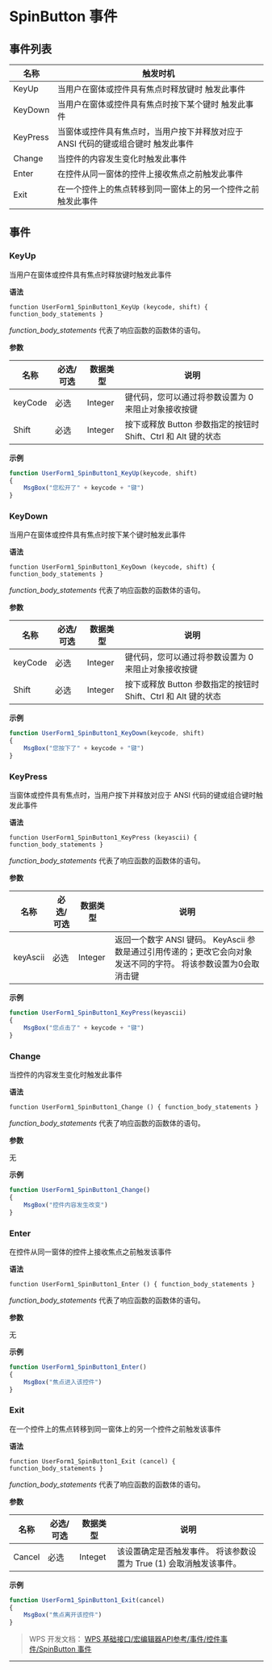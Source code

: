 # SpinButton 事件

## 事件列表

| 名称     | 触发时机       |
|----------|--|
| KeyUp    | 当用户在窗体或控件具有焦点时释放键时 触发此事件                                   |
| KeyDown  | 当用户在窗体或控件具有焦点时按下某个键时 触发此事件                               |
| KeyPress | 当窗体或控件具有焦点时，当用户按下并释放对应于 ANSI 代码的键或组合键时 触发此事件 |
| Change   | 当控件的内容发生变化时触发此事件                                                  |
| Enter    | 在控件从同一窗体的控件上接收焦点之前触发此事件                                    |
| Exit     | 在一个控件上的焦点转移到同一窗体上的另一个控件之前触发此事件                      |

## 事件

### KeyUp

当用户在窗体或控件具有焦点时释放键时触发此事件

**语法**

`function UserForm1_SpinButton1_KeyUp (keycode, shift) { function_body_statements }`

*function_body_statements* 代表了响应函数的函数体的语句。

**参数**

| 名称    | 必选/可选 | 数据类型 | 说明  |
|---------|-----------|----------|----------------------------------------------------------------|
| keyCode | 必选      | Integer  | 键代码，您可以通过将参数设置为 0 来阻止对象接收按键            |
| Shift   | 必选      | Integer  | 按下或释放 Button 参数指定的按钮时 Shift、Ctrl 和 Alt 键的状态 |

**示例**

``` JavaScript
function UserForm1_SpinButton1_KeyUp(keycode, shift)
{
    MsgBox("您松开了" + keycode + "键")
}                       
```

### KeyDown

当用户在窗体或控件具有焦点时按下某个键时触发此事件

**语法**

`function UserForm1_SpinButton1_KeyDown (keycode, shift) { function_body_statements }`

*function_body_statements* 代表了响应函数的函数体的语句。

**参数**

| 名称    | 必选/可选 | 数据类型 | 说明  |
|---------|-----------|----------|----------------------------------------------------------------|
| keyCode | 必选      | Integer  | 键代码，您可以通过将参数设置为 0 来阻止对象接收按键            |
| Shift   | 必选      | Integer  | 按下或释放 Button 参数指定的按钮时 Shift、Ctrl 和 Alt 键的状态 |

**示例**

``` JavaScript
function UserForm1_SpinButton1_KeyDown(keycode, shift)
{
    MsgBox("您按下了" + keycode + "键")
}
```

### KeyPress

当窗体或控件具有焦点时，当用户按下并释放对应于 ANSI 代码的键或组合键时触发此事件

**语法**

`function UserForm1_SpinButton1_KeyPress (keyascii) { function_body_statements }`

*function_body_statements* 代表了响应函数的函数体的语句。

**参数**

| 名称     | 必选/可选 | 数据类型 | 说明                                          |
|----------|-----------|----------|---------------------------------|
| keyAscii | 必选      | Integer  | 返回一个数字 ANSI 键码。 KeyAscii 参数是通过引用传递的；更改它会向对象发送不同的字符。 将该参数设置为0会取消击键 |

**示例**

``` JavaScript
function UserForm1_SpinButton1_KeyPress(keyascii)
{
    MsgBox("您点击了" + keycode + "键")
}
```

### Change

当控件的内容发生变化时触发此事件

**语法**

`function UserForm1_SpinButton1_Change () { function_body_statements }`

*function_body_statements* 代表了响应函数的函数体的语句。

**参数**

无

**示例**

``` JavaScript
function UserForm1_SpinButton1_Change()
{
    MsgBox("控件内容发生改变")
} 
```

### Enter

在控件从同一窗体的控件上接收焦点之前触发该事件

**语法**

`function UserForm1_SpinButton1_Enter () { function_body_statements }`

*function_body_statements* 代表了响应函数的函数体的语句。

**参数**

无

**示例**

``` JavaScript
function UserForm1_SpinButton1_Enter()
{
    MsgBox("焦点进入该控件")
}
```

### Exit

在一个控件上的焦点转移到同一窗体上的另一个控件之前触发该事件

**语法**

`function UserForm1_SpinButton1_Exit (cancel) { function_body_statements }`

*function_body_statements* 代表了响应函数的函数体的语句。

**参数**

| 名称   | 必选/可选 | 数据类型 | 说明       |
|--------|-----------|----------|---------------------------------------------------------------------|
| Cancel | 必选      | Integet  | 该设置确定是否触发事件。 将该参数设置为 True (1) 会取消触发该事件。 |

**示例**

``` JavaScript
function UserForm1_SpinButton1_Exit(cancel)
{
    MsgBox("焦点离开该控件")
}
```

> WPS 开发文档： [WPS 基础接口/宏编辑器API参考/事件/控件事件/SpinButton 事件](https://qn.cache.wpscdn.cn/encs/doc/office_v19/topics/WPS%20%E5%9F%BA%E7%A1%80%E6%8E%A5%E5%8F%A3/%E5%AE%8F%E7%BC%96%E8%BE%91%E5%99%A8API%E5%8F%82%E8%80%83/%E4%BA%8B%E4%BB%B6/%E6%8E%A7%E4%BB%B6%E4%BA%8B%E4%BB%B6/SpinButton%20%E4%BA%8B%E4%BB%B6.html)

------------------------------------------------------------------------
